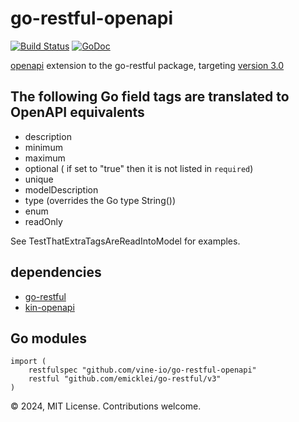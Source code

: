 # go-restful-openapi

[![Build Status](https://travis-ci.org/vine-io/go-restful-openapi.png)](https://travis-ci.org/vine-io/go-restful-openapi)
[![GoDoc](https://godoc.org/github.com/vine-io/go-restful-openapi?status.svg)](https://godoc.org/github.com/vine-io/go-restful-openapi)

[openapi](https://www.openapis.org) extension to the go-restful package, targeting [version 3.0](https://github.com/OAI/OpenAPI-Specification)

## The following Go field tags are translated to OpenAPI equivalents
- description
- minimum
- maximum
- optional ( if set to "true" then it is not listed in `required`)
- unique
- modelDescription
- type (overrides the Go type String())
- enum
- readOnly

See TestThatExtraTagsAreReadIntoModel for examples.

## dependencies

- [go-restful](https://github.com/emicklei/go-restful)
- [kin-openapi](github.com/getkin/kin-openapi/openapi3)


## Go modules

    import (
        restfulspec "github.com/vine-io/go-restful-openapi"
	    restful "github.com/emicklei/go-restful/v3"
    )


© 2024, MIT License. Contributions welcome.
